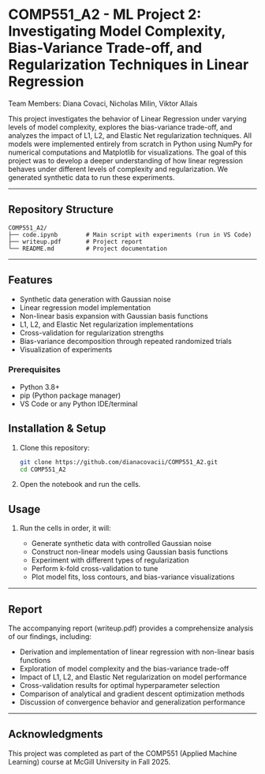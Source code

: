 # COMP551_A2 - ML Project 2: Investigating Model Complexity, Bias-Variance Trade-off, and Regularization Techniques in Linear Regression

Team Members: Diana Covaci, Nicholas Milin, Viktor Allais

This project investigates the behavior of Linear Regression under varying levels of model complexity, explores the bias-variance trade-off, and analyzes the impact of L1, L2, and Elastic Net regularization techniques. All models were implemented entirely from scratch in Python using NumPy for numerical computations and Matplotlib for visualizations. The goal of this project was to develop a deeper understanding of how linear regression behaves under different levels of complexity and regularization. We generated synthetic data to run these experiments. 

---

## Repository Structure 

```
COMP551_A2/
├── code.ipynb        # Main script with experiments (run in VS Code)
├── writeup.pdf       # Project report
└── README.md         # Project documentation
```
--- 


## Features
- Synthetic data generation with Gaussian noise
- Linear regression model implementation
- Non-linear basis expansion with Gaussian basis functions
- L1, L2, and Elastic Net regularization implementations
- Cross-validation for regularization strengths
- Bias-variance decomposition through repeated randomized trials
- Visualization of experiments

### Prerequisites

- Python 3.8+  
- pip (Python package manager)  
- VS Code or any Python IDE/terminal  

## Installation & Setup

1. Clone this repository: 

   ```bash
   git clone https://github.com/dianacovacii/COMP551_A2.git
   cd COMP551_A2
   ```

2. Open the notebook and run the cells.  

## Usage

1. Run the cells in order, it will:

   * Generate synthetic data with controlled Gaussian noise
   * Construct non-linear models using Gaussian basis functions
   * Experiment with different types of regularization
   * Perform k-fold cross-validation to tune 
   * Plot model fits, loss contours, and bias-variance visualizations

---

## Report

The accompanying report (writeup.pdf) provides a comprehensize analysis of our findings, including: 
   * Derivation and implementation of linear regression with non-linear basis functions
   * Exploration of model complexity and the bias-variance trade-off
   * Impact of L1, L2, and Elastic Net regularization on model performance
   * Cross-validation results for optimal hyperparameter selection 
   * Comparison of analytical and gradient descent optimization methods
   * Discussion of convergence behavior and generalization performance

--- 

## Acknowledgments

This project was completed as part of the COMP551 (Applied Machine Learning) course at McGill University in Fall 2025.
